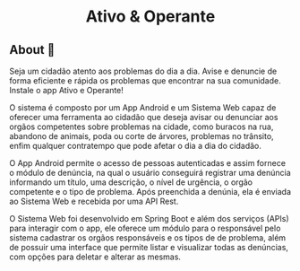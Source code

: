 <h1 align="center">Ativo & Operante</h1>

## About 🎯
Seja um cidadão atento aos problemas do dia a dia. Avise e denuncie de forma eficiente e rápida os problemas que encontrar na sua comunidade. Instale o app Ativo e Operante!

O sistema é composto por um App Android e um Sistema Web capaz de oferecer uma ferramenta ao cidadão que deseja avisar ou denunciar aos orgãos competentes sobre problemas na cidade, como buracos na rua, abandono de animais, poda ou corte de árvores, problemas no trânsito, enfim qualquer contratempo que pode afetar o dia a dia do cidadão.

O App Android permite o acesso de pessoas autenticadas e assim fornece o módulo de denúncia, na qual o usuário conseguirá registrar uma denúncia informando um título, uma descrição, o nível de urgência, o orgão competente e o tipo de problema. Após preenchida a denúnia, ela é enviada ao Sistema Web e recebida por uma API Rest.

O Sistema Web foi desenvolvido em Spring Boot e além dos serviços (APIs) para interagir com o app, ele oferece um módulo para o responsável pelo sistema cadastrar os orgãos responsáveis e os tipos de de problema, além de possuir uma interface que permite listar e visualizar todas as denúncias, com opções para deletar e alterar as mesmas.
